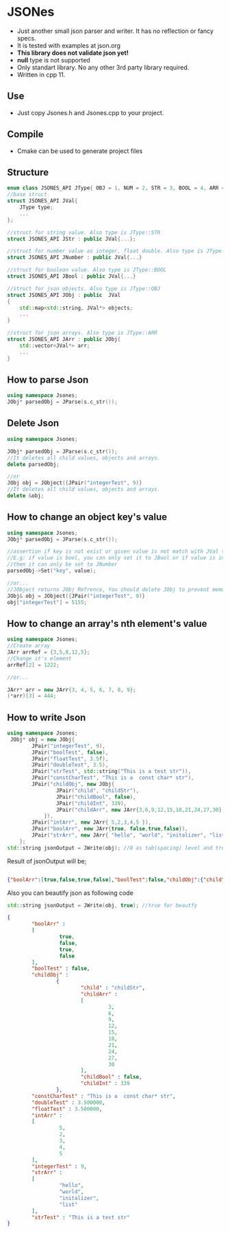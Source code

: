 # JSONes

* Just another small json parser and writer. It has no reflection or fancy specs.
* It is tested with examples at json.org
* **This library does not validate json yet!**
* **null** type is not supported
* Only standart library. No any other 3rd party library required.
* Written in cpp 11.

## Use
* Just copy Jsones.h and Jsones.cpp to your project.

## Compile
* Cmake can be used to generate project files

## Structure
```c++
enum class JSONES_API JType{ OBJ = 1, NUM = 2, STR = 3, BOOL = 4, ARR = 5 };
//base struct.
struct JSONES_API JVal{
    JType type;
    ...
};

//struct for string value. Also type is JType::STR
struct JSONES_API JStr : public JVal{...};

//struct for number value as integer, float double. Also type is JType::NUM
struct JSONES_API JNumber : public JVal{...}

//struct for boolean value. Also type is JType::BOOL
struct JSONES_API JBool : public JVal{...}

//struct for json objects. Also type is JType::OBJ
struct JSONES_API JObj : public  JVal
{
    std::map<std::string, JVal*> objects;
    ...
}

//struct for json arrays. Also type is JType::ARR
struct JSONES_API JArr : public JObj{
    std::vector<JVal*> arr;
    ...
}
```

## How to parse Json

```c++
using namespace Jsones;
JObj* parsedObj = JParse(s.c_str());
```
## Delete Json
```c++
using namespace Jsones;

JObj* parsedObj = JParse(s.c_str());
//It deletes all child values, objects and arrays.
delete parsedObj;

//or
JObj obj = JObject({JPair("integerTest", 9)}
//It deletes all child values, objects and arrays.
delete &obj;
```

## How to change an object key's value
```c++
using namespace Jsones;
JObj* parsedObj = JParse(s.c_str());

//assertion if key is not exist or given value is not match with JVal type. 
//E.g: if value is bool, you can only set it to JBool or if value is integer, 
//then it can only be set to JNumber
parsedObj->Set("key", value);

//or...
//JObject returns JObj Refrence, You should delete JObj to prevent memory leak.
JObj& obj = JObject({JPair("integerTest", 9)}
obj["integerTest"] = 5155;
```

## How to change an array's nth element's value
```c++
using namespace Jsones;
//Create array
JArr arrRef = {3,5,8,12,5};
//Change it's element
arrRef[2] = 1222;

//or...

JArr* arr = new JArr{3, 4, 5, 6, 7, 8, 9};
(*arr)[3] = 444;

```

## How to write Json

```c++
using namespace Jsones;
 JObj* obj = new JObj{
        JPair("integerTest", 9),
        JPair("boolTest", false),
        JPair("floatTest", 3.5f),
        JPair("doubleTest", 3.5),
        JPair("strTest", std::string("This is a test str")),
        JPair("constCharTest", "This is a  const char* str"),
        JPair("childObj", new JObj{
                JPair("child", "childStr"),
                JPair("childBool", false),
                JPair("childInt", 339),
                JPair("childArr", new JArr{3,6,9,12,15,18,21,24,27,30})
            }),
        JPair("intArr", new JArr{ 5,2,3,4,5 }),
        JPair("boolArr", new JArr{true, false,true,false}),
        JPair("strArr", new JArr{ "hello", "world", "initalizer", "list" })
    };
std::string jsonOutput = JWrite(obj); //0 as tab(spacing) level and true for beautfy
```
Result of jsonOutput will be;
```json

{"boolArr":[true,false,true,false],"boolTest":false,"childObj":{"child":"childStr","childArr":[3,6,9,12,15,18,21,24,27,30],"childBool":false,"childInt":339},"constCharTest":"This is a  const char* str","doubleTest":3.500000,"floatTest":3.500000,"intArr":[5,2,3,4,5],"integerTest":9,"strArr":["hello","world","initalizer","list"],"strTest":"This is a test str"}
```
Also you can beautify json as following code
```c++
std::string jsonOutput = JWrite(obj, true); //true for beautfy
```
```json
{
        "boolArr" :
        [
                 true,
                 false,
                 true,
                 false
        ],
        "boolTest" : false,
        "childObj" :
                {
                        "child" : "childStr",
                        "childArr" :
                        [
                                 3,
                                 6,
                                 9,
                                 12,
                                 15,
                                 18,
                                 21,
                                 24,
                                 27,
                                 30
                        ],
                        "childBool" : false,
                        "childInt" : 339
                },
        "constCharTest" : "This is a  const char* str",
        "doubleTest" : 3.500000,
        "floatTest" : 3.500000,
        "intArr" :
        [
                 5,
                 2,
                 3,
                 4,
                 5
        ],
        "integerTest" : 9,
        "strArr" :
        [
                 "hello",
                 "world",
                 "initalizer",
                 "list"
        ],
        "strTest" : "This is a test str"
}
```
